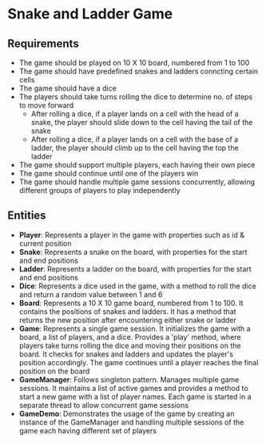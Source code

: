 # Snake and Ladder Game

## Requirements
- The game should be played on 10 X 10 board, numbered from 1 to 100
- The game should have predefined snakes and ladders conncting certain cells
- The game should have a dice
- The players should take turns rolling the dice to determine no. of steps to move forward
  - After rolling a dice, if a player lands on a cell with the head of a snake, the player should slide down to the cell having the tail of the snake
  - After rolling a dice, if a player lands on a cell with the base of a ladder, the player should climb up to the cell having the top the ladder
- The game should support multiple players, each having their own piece
- The game should continue until one of the players win
- The game should handle multiple game sessions concurrently, allowing different groups of players to play independently

## Entities
- **Player**: Represents a player in the game with properties such as id & current position
- **Snake**: Represents a snake on the board, with properties for the start and end positions
- **Ladder**: Represents a ladder on the board, with properties for the start and end positions
- **Dice**: Represents a dice used in the game, with a method to roll the dice and return a random value between 1 and 6
- **Board**: Represents a 10 X 10 game board, numbered from 1 to 100. It contains the positions of snakes and ladders. It has a method that returns the new position after encountering either snake or ladder
- **Game**: Represents a single game session. It initializes the game with a board, a list of players, and a dice. Provides a 'play' method, where players take turns rolling the dice and moving their positions on the board. It checks for snakes and ladders and updates the player's position accordingly. The game continues until a player reaches the final position on the board
- **GameManager**: Follows singleton pattern. Manages multiple game sessions. It maintains a list of active games and provides a method to start a new game with a list of player names. Each game is started in a separate thread to allow concurrent game sessions
- **GameDemo**: Demonstrates the usage of the game by creating an instance of the GameManager and handling multiple sessions of the game each having different set of players
